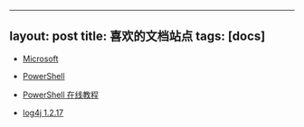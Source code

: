 
---
layout: post
title: 喜欢的文档站点
tags: [docs]
---

* [Microsoft](https://docs.microsoft.com/zh-cn/)

* [PowerShell](https://docs.microsoft.com/zh-cn/powershell/)

* [PowerShell 在线教程](https://www.pstips.net/powershell-online-tutorials)

* [log4j 1.2.17](http://logging.apache.org/log4j/1.2/)